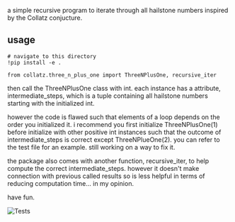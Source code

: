 a simple recursive program to iterate through all hailstone numbers inspired by the Collatz conjucture.

## usage

```
# navigate to this directory
!pip install -e .

from collatz.three_n_plus_one import ThreeNPlusOne, recursive_iter

```
then call the ThreeNPlusOne class with int.
each instance has a attribute, intermediate_steps, which is a tuple containing all hailstone numbers starting with the initialized int.

however the code is flawed such that elements of a loop depends on the order you initialized it.  i recommend you first initialize ThreeNPlusOne(1) before initialize with other positive int instances such that the outcome of intermediate_steps is correct except ThreeNPlueOne(2).
you can refer to the test file for an example.  still working on a way to fix it.

the package also comes with another function, recursive_iter, to help compute the correct intermediate_steps.  however it doesn't make connection with previous called results so is less helpful in terms of reducing computation time... in my opinion.

have fun.

![Tests](https://github.com/dchu1991/Collatz/actions/workflows/test.yml/badge.svg)

